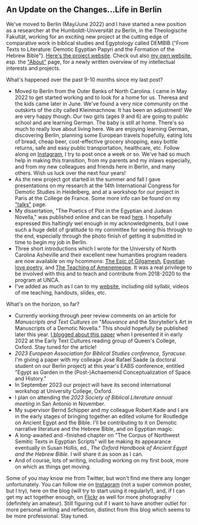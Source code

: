 ## An Update on the Changes...Life in Berlin

We've moved to Berlin (May/June 2022) and I have started a new position as a researcher at the Humboldt-Universität zu Berlin, in the Theologische Fakultät, working for an exciting new project at the cutting edge of comparative work in biblical studies and Egyptology called DEMBIB ("From Texts to Literature: Demotic Egyptian Papyri and the Formation of the Hebrew Bible"). [Here's the project website](https://www.theologie.hu-berlin.de/en/dembib/dembib). Check out also [my own website](https://jjcrossjj.github.io/), esp. the ["About"](https://jjcrossjj.github.io/about.html) page, for a newly written overview of my intellectual interests and projects.

What's happened over the past 9-10 months since my last post?

* Moved to Berlin from the Outer Banks of North Carolina. I came in May 2022 to get started working and to look for a home for us. Theresa and the kids came later in June. We've found a very nice community on the outskirts of the city called Kleinmachnow. It has been an adjustment! We are very happy though. Our two girls (ages 9 and 6) are going to public school and are learning German. The baby is still at home. There's so much to really love about living here. We are enjoying learning German, discovering Berlin, planning some European travels hopefully, eating lots of bread, cheap beer, cost-effective grocery shopping, easy bottle returns, safe and easy public transportation, healthcare, etc. Follow along on [Instagram](https://www.instagram.com/jjjjjjjjcross/), I try to post once a week or so. We've had so much help in making this transition, from my parents and my inlaws especially, and from my new colleagues and friends here in Berlin, and many others. Wish us luck over the next four years!
* As the new project got started in the summer and fall I gave presentations on my research at the 14th International Congress for Demotic Studies in Heidelberg, and at a workshop for our project in Paris at the College de France. Some more info can be found on my ["talks"](https://jjcrossjj.github.io/talks.html) page. 
* My dissertation, "The Poetics of Plot in the Egyptian and Judean Novella," was published online and can be read [here](https://knowledge.uchicago.edu/record/3672). I hopefully expressed this haltingly wel enough in my acknowledgments, but I owe such a huge debt of gratitude to my committee for seeing this through to the end, especially through the photo finish of getting it submitted in time to begin my job in Berlin.
* Three short introductions which I wrote for the University of North Carolina Asheville and their excellent new humanities program readers are now available on my hcommons: [The Epic of Gilgamesh](https://hcommons.org/deposits/item/hc:48065/), [Egyptian love poetry](https://hcommons.org/deposits/item/hc:48063/), and [The Teaching of Amenemeope](https://hcommons.org/deposits/item/hc:48061/). It was a real privilege to be involved with this and to teach and contribute from 2018-2020 to the program at UNCA. 
* I've added as much as I can to my [website](https://jjcrossjj.github.io), including old syllabi, videos of me teaching, handouts, slides, etc.

What's on the horizon, so far?

* Currently working through peer review comments on an article for *Manuscripts and Text Cultures* on "*Mouvance* and the Storyteller’s Art in Manuscripts of a Demotic Novella." This should hopefully be published later this year. [I blogged about this paper](https://jjcrossjj.github.io/blog/2021/02/18/mouvance.html) when I presented it in early 2022 at the Early Text Cultures reading group of Queen's College, Oxford. Stay tuned for the article!
* *2023 European Association for Biblical Studies conference, Syracuse*. I'm giving a paper with my colleage José Rafael Saade (a doctoral student on our Berlin project) at this year's EABS conference, entitled "Egypt as Garden in the (Post-)Achaemenid Conceptualization of Space and History."
* In September 2023 our project will have its second international workshop at University College, Oxford. 
* I plan on attending the *2023 Society of Biblical Literature annual meeting* in San Antonio in November.
* My supervisor Bernd Schipper and my colleague Robert Kade and I are in the early stages of bringing together an edited volume for Routledge on Ancient Egypt and the Bible. I'll be contributing to it on Demotic narrative literature and the Hebrew Bible, and on Egyptian magic.
* A long-awaited and -finished chapter on "The Corpus of Northwest Semitic Texts in Egyptian Scripts" will be making its appearance eventually in Susan Hollis, ed., *The Oxford Handbook of Ancient Egypt and the Hebrew Bible.* I will share it as soon as I can.
* And of course, lots of writing, including working on my first book, more on which as things get moving.

Some of you may know me from Twitter, but won't find me there any longer unfortunately. You can follow me on [Instagram](https://www.instagram.com/jjjjjjjjcross/) (not a super common poster, but I try), here on the blog (will try to start using it regularly!), and, if I can get my act together enough, on [Flickr](https://www.flickr.com/photos/crossjj/) as well for more photography (definitely an amateur). Still figuring out if I want to have another outlet for more personal writing and reflection, distinct from this blog which seems to be more professional. Stay tuned.